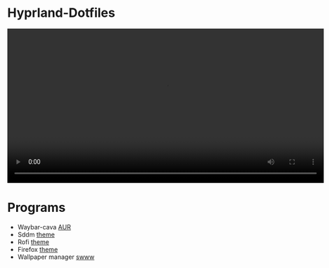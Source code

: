 # Hyprland-Dotfiles

<video src="https://github.com/user-attachments/assets/18aeceef-addf-48a2-af4f-e7227231c020" width="720" height="352" loop></video>


# Programs
- Waybar-cava [AUR](https://aur.archlinux.org/packages/waybar-cava)
- Sddm [theme](https://github.com/Keyitdev/sddm-astronaut-theme)
- Rofi [theme](https://github.com/adi1090x/rofi)
- Firefox [theme](https://addons.mozilla.org/en-US/firefox/addon/catppuccin-mocha-lavender-git)
- Wallpaper manager [swww](https://github.com/LGFae/swww)
